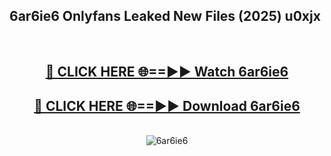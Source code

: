<h2>6ar6ie6 Onlyfans Leaked New Files (2025) u0xjx</h2>
<br>
<div align="center">
<h2><a href="https://mediafiles.top/6ar6ie6&ref=git" rel="nofollow">🔴 CLICK HERE 🌐==►► Watch 6ar6ie6</a></h2>
<h2><a href="https://mediafiles.top/6ar6ie6&ref=git" rel="nofollow">🔴 CLICK HERE 🌐==►► Download 6ar6ie6</a></h2>
<br>
<a href="https://mediafiles.top/6ar6ie6&ref=git" rel="nofollow" data-target="animated-image.originalLink"><img src="https://i.ibb.co.com/xMMVF88/686577567.gif" alt="6ar6ie6" style="max-width: 100%; display: inline-block;" data-target="animated-image.originalImage"></a>
</div>
<br>
<br>